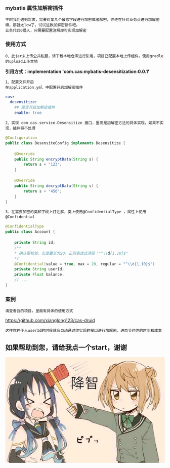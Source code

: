 ### mybatis 属性加解密插件
    平时我们遇到需求，需要对某几个敏感字段进行加密或者解密，你还在针对业务点进行加解密嘛，那就太low了，试试这款加解密插件吧。
    业务代码0侵入，只需要配置注解即可实现加解密

### 使用方式
    0、此jar未上传公共私服，请下载本地仓库进行引用，项目已配置本地上传组件，使用gradle的upload上传本地
    
**引用方式：implementation 'com.cas:mybatis-desensitization:0.0.1'**

    1、配置文件开启
    在application.yml 中配置开启加解密插件
    
```yaml
cas:
  desensitize:
    ## 是否开启加解密插件
    enable: true
```
    2、实现 com.cas.service.Desensitize 接口，里面是加解密方法的具体实现，如果不实现，插件将不处理
```java
@Configuration
public class DesensiteConfig implements Desensitize {

    @Override
    public String encryptData(String s) {
        return s + "123";
    }

    @Override
    public String decryptData(String s) {
        return s + "456";
    }
}
```

    3、在需要加密的类和字段上打注解，类上使用@ConfidentialType ，属性上使用@Confidential
```java
@ConfidentialType
public class Account {

    private String id;
    /**
    * 确认要校验，长度最长为20，正则表达式满足："^\\d{1,10}$"
    */
    @Confidential(value = true, max = 20, regular = "^\\d{1,10}$")
    private String userId;
    private Float balance;
    // ...
}
```

### 案例
    请查看我的项目，里面有具体的使用方式
<a>https://github.com/xianglong123/cas-druid</a> 

    这样你在传入userId的时候就会自动通过你实现的接口进行加解密。进而节约你的时间和成本
## 如果帮助到您，请给我点一个start，谢谢
![](.README_images/1a93b674.png)